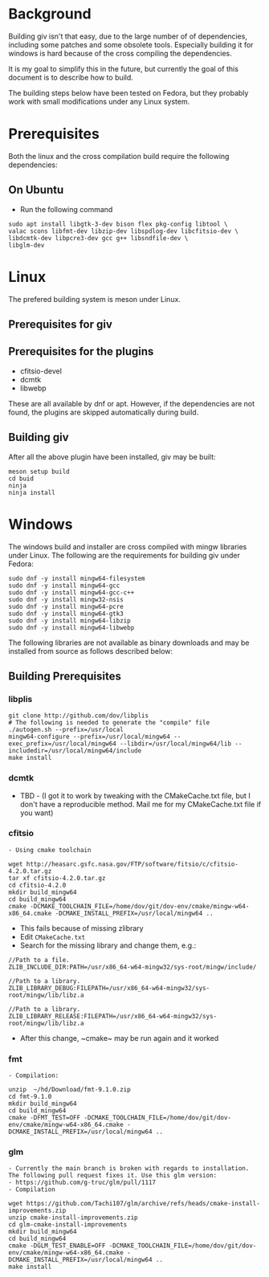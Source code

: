 # Background

Building giv isn't that easy, due to the large number of of dependencies, including some patches and some obsolete tools. Especially building it for windows is hard because of the cross compiling the dependencies.

It is my goal to simplify this in the future, but currently the goal of this document is to describe how to build.

The building steps below have been tested on Fedora, but they probably work with small modifications under any Linux system.

# Prerequisites

Both the linux and the cross compilation build require the following dependencies:

## On Ubuntu

- Run the following command
```
sudo apt install libgtk-3-dev bison flex pkg-config libtool \
valac scons libfmt-dev libzip-dev libspdlog-dev libcfitsio-dev \
libdcmtk-dev libpcre3-dev gcc g++ libsndfile-dev \
libglm-dev 
```

# Linux

The prefered building system is meson under Linux. 

## Prerequisites for giv

## Prerequisites for the plugins

- cfitsio-devel
- dcmtk
- libwebp

These are all available by dnf or apt. However, if the dependencies are not found, the plugins are skipped automatically during build.

## Building giv

After all the above plugin have been installed, giv may be built:

```
meson setup build
cd buid
ninja
ninja install
```

# Windows

The windows build and installer are cross compiled with mingw libraries under Linux. The following are the requirements for building giv under Fedora:

```
sudo dnf -y install mingw64-filesystem
sudo dnf -y install mingw64-gcc
sudo dnf -y install mingw64-gcc-c++
sudo dnf -y install mingw32-nsis
sudo dnf -y install mingw64-pcre
sudo dnf -y install mingw64-gtk3
sudo dnf -y install mingw64-libzip
sudo dnf -y install mingw64-libwebp
```

The following libraries are not available as binary downloads and may be installed from source as follows described below:

## Building Prerequisites

### libplis

```
git clone http://github.com/dov/libplis
# The following is needed to generate the "compile" file
./autogen.sh --prefix=/usr/local 
mingw64-configure --prefix=/usr/local/mingw64 --exec_prefix=/usr/local/mingw64 --libdir=/usr/local/mingw64/lib --includedir=/usr/local/mingw64/include
make install
```

### dcmtk

- TBD - (I got it to work by tweaking with the CMakeCache.txt file, but I don't have a reproducible method. Mail me for my CMakeCache.txt file if you want)


###  cfitsio
    - Using cmake toolchain
```
wget http://heasarc.gsfc.nasa.gov/FTP/software/fitsio/c/cfitsio-4.2.0.tar.gz
tar xf cfitsio-4.2.0.tar.gz
cd cfitsio-4.2.0
mkdir build_mingw64
cd build_mingw64
cmake -DCMAKE_TOOLCHAIN_FILE=/home/dov/git/dov-env/cmake/mingw-w64-x86_64.cmake -DCMAKE_INSTALL_PREFIX=/usr/local/mingw64 ..
```
   - This fails because of missing zlibrary
   - Edit `CMakeCache.txt`
   - Search for the missing library and change them, e.g.:
```
//Path to a file.
ZLIB_INCLUDE_DIR:PATH=/usr/x86_64-w64-mingw32/sys-root/mingw/include/

//Path to a library.
ZLIB_LIBRARY_DEBUG:FILEPATH=/usr/x86_64-w64-mingw32/sys-root/mingw/lib/libz.a

//Path to a library.
ZLIB_LIBRARY_RELEASE:FILEPATH=/usr/x86_64-w64-mingw32/sys-root/mingw/lib/libz.a
```
  - After this change, ~cmake~ may be run again and it worked

### fmt
    - Compilation:
```
unzip  ~/hd/Download/fmt-9.1.0.zip
cd fmt-9.1.0
mkdir build_mingw64
cd build_mingw64
cmake -DFMT_TEST=OFF -DCMAKE_TOOLCHAIN_FILE=/home/dov/git/dov-env/cmake/mingw-w64-x86_64.cmake -DCMAKE_INSTALL_PREFIX=/usr/local/mingw64 ..
```

### glm
    - Currently the main branch is broken with regards to installation. The following pull request fixes it. Use this glm version:
    - https://github.com/g-truc/glm/pull/1117
    - Compilation

```
wget https://github.com/Tachi107/glm/archive/refs/heads/cmake-install-improvements.zip
unzip cmake-install-improvements.zip
cd glm-cmake-install-improvements
mkdir build_mingw64
cd build_mingw64
cmake -DGLM_TEST_ENABLE=OFF -DCMAKE_TOOLCHAIN_FILE=/home/dov/git/dov-env/cmake/mingw-w64-x86_64.cmake -DCMAKE_INSTALL_PREFIX=/usr/local/mingw64 ..
make install
```
